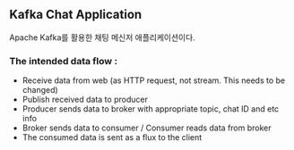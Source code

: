 ## Kafka Chat Application
Apache Kafka를 활용한 채팅 메신저 애플리케이션이다.

### The intended data flow :
- Receive data from web (as HTTP request, not stream. This needs to be changed)
- Publish received data to producer
- Producer sends data to broker with appropriate topic, chat ID and etc info
- Broker sends data to consumer / Consumer reads data from broker
- The consumed data is sent as a flux to the client